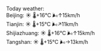 Today weather:  
Beijing: ☀️   🌡️+16°C 🌬️↑15km/h  
Tianjin: ☀️   🌡️+15°C 🌬️↗11km/h  
Shijiazhuang: ☀️   🌡️+16°C 🌬️↑15km/h  
Tangshan: ☀️   🌡️+15°C 🌬️→13km/h  

